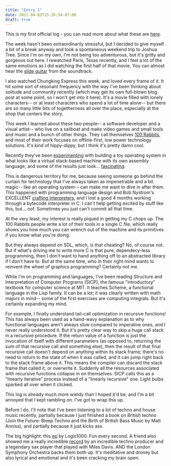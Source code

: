 ```yaml
---
title: "Entry 1"
date: 2021-04-03T15:26:54-07:00
draft: true
---
```


This is my first official log - you can read more about what these are [here](/posts/logbook).

The week hasn't been extraordinarily stressful, but I decided to give myself a bit of a break anyway and took a spontaneous weekend trip to Joshua Tree. Since I'm on my own, I'm not being too adventurous, but it's gritty and gorgeous out here. I rewatched Paris, Texas recently, and I feel a lot of the same emotions as I did watching the first half of that movie. You can almost hear the [slide guitar](https://www.youtube.com/watch?v=drg0LMfIkfU) from the soundtrack.

I also watched Chungking Express this week, and loved every frame of it. It hit some sort of resonant frequency with the way I've been thinking about solitude and community recently (which may get its own full-blown blog post at some point, so I won't get into it here). It's a movie filled with lonely characters-- or at least characters who spend a lot of time alone-- but there are so many little bits of togetherness all over the place, especially at the shop that centers the story.

This week I learned about these two people-- a software developer and a visual artist-- who live on a sailboat and make video games and small tools and music and a bunch of other things. They call themselves [100 Rabbits](https://100r.co/), and most of their work focuses on offline-first, low power technology solutions. It's kind of hippy-dippy, but I think it's pretty damn cool.

Recently they've been [experimenting](https://twitter.com/hundredrabbits/status/1378188349144395788) with building a toy operating system in what looks like a virtual stack-based machine with its own assembly language, and some of the results just look... [fascinating](https://twitter.com/hundredrabbits/status/1368289299834179584).

This is dangerous territory for me, because seeing someone go behind the curtain for technology that I've always taken as impenetrable and a bit magic-- like an operating system-- can make me want to dive in after them. This happened with programming language design and Bob Nystrom's EXCELLENT [crafting interpreters](https://craftinginterpreters.com/), and I lost a good 4 months working through a bytecode interpreter in C. I can't help getting excited by stuff like this, but... oof. Sometimes you just can't commit all that time.

At the very least, my interest is really piqued in getting my C chops up. The 100 Rabbits people write a lot of their tools in a single C file, which really shows you how much you can wrench out of the machine and its primitives if you know what you're doing.

But they always depend on SDL, which, is that cheating? No, of course not. But if what's driving me to write more C is that pure, dependecy-less programming, then I don't want to hand anything off to an abstracted library if I don't have to. But at the same time, who in their right mind wants to reinvent the wheel of graphics programming? Certainly not me.

While I'm on programming and languages, I've been reading Structure and Interpretation of Computer Programs (SICP), the famous "introductory" textbook for computer science at MIT. It teaches Scheme, a functional language in the Lisp family. It can be a lot; it was clearly written with math majors in mind-- some of the first exercises are computing integrals. But it's certainly expanding my mind.

For example, I finally understand tail-call optimization in recursive functions! This has always been used as a hand-wavy explanation as to why functional languages aren't always slow compared to imperative ones, and I never really understood it.  But it's pretty clear way to skip a huge call stack in a recursive procedure. If the return value of a function is just the invocation of itself with different parameters (as opposed to, returning the sum of that recursive call and something else), then the result of that final recursive call doesn't depend on anything within its stack frame; there's no need to return to the state of when it was called, and it can jump right back to the stack frame above it. This means the compiler can discard the stack frame that called it, or overwrite it. Suddenly all the resources associated with recursive functions collapse in on themselves. SICP calls this as a "linearly iterative" process instead of a "linearly recursive" one. Light bulbs sparked all over when it clicked.

This log is already much more wieldy than I hoped it'd be, and I'm a bit annoyed that I kept rambling on. I've got to wrap this up.

Before I do, I'll note that I've been listening to a lot of techno and house music recently, partially because I just finished a book on British techno (Join the Future: Bleep Techno and the Birth of British Bass Music by Matt Anniss), and partially because it just kicks ass.

The big highlight: this [ep](https://open.spotify.com/album/5xp8nj4Uji2Kr1nkm3CLFC?si=1YUdD-25Qr-kvdn_kU0otA) by Logic1000. Fun every second. A friend also showed me a really incredible [record](https://open.spotify.com/album/3ShtO5VCYa3ctlR5uzLWBa?si=Vl5oJ3HDRK2tk3WsGXdtIA) by an incredible techno producer and a legendary sax player that played with Miles Davis. AND the London Symphony Orchestra backs them both up. It's meditative and droney but also lyrical and emotional and it's been cracking my brain open.
